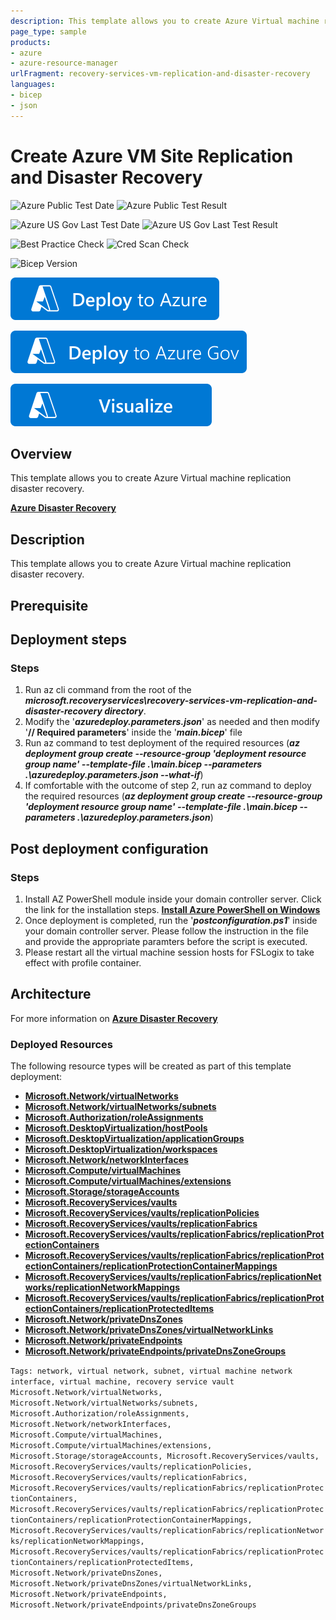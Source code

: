 ```yaml
---
description: This template allows you to create Azure Virtual machine replication disaster recovery.
page_type: sample
products:
- azure
- azure-resource-manager
urlFragment: recovery-services-vm-replication-and-disaster-recovery
languages:
- bicep
- json
---
```

# Create Azure VM Site Replication and Disaster Recovery

![Azure Public Test Date](https://azurequickstartsservice.blob.core.windows.net/badges/quickstarts/microsoft.recoveryservices/recovery-services-vm-replication-and-disaster-recovery/PublicLastTestDate.svg)
![Azure Public Test Result](https://azurequickstartsservice.blob.core.windows.net/badges/quickstarts/microsoft.recoveryservices/recovery-services-vm-replication-and-disaster-recovery/PublicDeployment.svg)

![Azure US Gov Last Test Date](https://azurequickstartsservice.blob.core.windows.net/badges/quickstarts/microsoft.recoveryservices/recovery-services-vm-replication-and-disaster-recovery/FairfaxLastTestDate.svg)
![Azure US Gov Last Test Result](https://azurequickstartsservice.blob.core.windows.net/badges/quickstarts/microsoft.recoveryservices/recovery-services-vm-replication-and-disaster-recovery/FairfaxDeployment.svg)

![Best Practice Check](https://azurequickstartsservice.blob.core.windows.net/badges/quickstarts/microsoft.recoveryservices/recovery-services-vm-replication-and-disaster-recovery/BestPracticeResult.svg)
![Cred Scan Check](https://azurequickstartsservice.blob.core.windows.net/badges/quickstarts/microsoft.recoveryservices/recovery-services-vm-replication-and-disaster-recovery/CredScanResult.svg)

![Bicep Version](https://azurequickstartsservice.blob.core.windows.net/badges/quickstarts/microsoft.recoveryservices/recovery-services-vm-replication-and-disaster-recovery/BicepVersion.svg)

[![Deploy To Azure](https://raw.githubusercontent.com/Azure/azure-quickstart-templates/master/1-CONTRIBUTION-GUIDE/images/deploytoazure.svg?sanitize=true)](https://portal.azure.com/#create/Microsoft.Template/uri/https%3A%2F%2Fraw.githubusercontent.com%2FAzure%2Fazure-quickstart-templates%2Fmaster%2Fquickstarts%2Fmicrosoft.recoveryservices%2Frecovery-services-vm-replication-and-disaster-recovery%2Fazuredeploy.json)

[![Deploy To Azure US Gov](https://raw.githubusercontent.com/Azure/azure-quickstart-templates/master/1-CONTRIBUTION-GUIDE/images/deploytoazuregov.svg?sanitize=true)](https://portal.azure.us/#create/Microsoft.Template/uri/https%3A%2F%2Fraw.githubusercontent.com%2FAzure%2Fazure-quickstart-templates%2Fmaster%2Fquickstarts%2Fmicrosoft.recoveryservices%2Fazure-virtual-desktop%2Fazuredeploy.json)

[![Visualize](https://raw.githubusercontent.com/Azure/azure-quickstart-templates/master/1-CONTRIBUTION-GUIDE/images/visualizebutton.svg?sanitize=true)](http://armviz.io/#/?load=https%3A%2F%2Fraw.githubusercontent.com%2FAzure%2Fazure-quickstart-templates%2Fmaster%2Fquickstarts%2Fmicrosoft.recoveryservices%2Frecovery-services-vm-replication-and-disaster-recovery%2Fazuredeploy.json)


## Overview

This template allows you to create Azure Virtual machine replication disaster recovery.

[**Azure Disaster Recovery**](https://learn.microsoft.com/en-us/azure/site-recovery/azure-to-azure-how-to-enable-replication)

## Description

This template allows you to create Azure Virtual machine replication disaster recovery.

## Prerequisite


## Deployment steps
### Steps
1. Run az cli command from the root of the ***microsoft.recoveryservices\recovery-services-vm-replication-and-disaster-recovery directory***.
2. Modify the '***azuredeploy.parameters.json***' as needed and then modify '**// Required parameters**' inside the '***main.bicep***' file
3. Run az command to test deployment of the required resources (***az deployment group create --resource-group 'deployment resource group name' --template-file .\main.bicep --parameters .\azuredeploy.parameters.json --what-if***)
4. If comfortable with the outcome of step 2, run az command to deploy the required resources (***az deployment group create --resource-group 'deployment resource group name' --template-file .\main.bicep --parameters .\azuredeploy.parameters.json***)

## Post deployment configuration

### Steps
1. Install AZ PowerShell module inside your domain controller server. Click the link for the installation steps. [**Install Azure PowerShell on Windows**](https://learn.microsoft.com/en-us/powershell/azure/install-azps-windows?view=azps-12.4.0&tabs=windowspowershell&pivots=windows-psgallery)
2. Once deployment is completed, run the '***postconfiguration.ps1***' inside your domain controller server. Please follow the instruction in the file and provide the appropriate paramters before the script is executed.
3. Please restart all the virtual machine session hosts for FSLogix to take effect with profile container.

## Architecture


For more information on [**Azure Disaster Recovery**](https://learn.microsoft.com/en-us/azure/site-recovery/azure-to-azure-how-to-enable-replication)

### Deployed Resources

The following resource types will be created as part of this template deployment:

- [**Microsoft.Network/virtualNetworks**](https://learn.microsoft.com/en-us/azure/virtual-network/virtual-networks-overview)
- [**Microsoft.Network/virtualNetworks/subnets**](https://learn.microsoft.com/en-us/azure/virtual-network/virtual-networks-overview)
- [**Microsoft.Authorization/roleAssignments**](https://learn.microsoft.com/en-us/azure/role-based-access-control/role-assignments)
- [**Microsoft.DesktopVirtualization/hostPools**](https://learn.microsoft.com/en-us/azure/virtual-desktop/deploy-azure-virtual-desktop?tabs=portal)
- [**Microsoft.DesktopVirtualization/applicationGroups**](https://learn.microsoft.com/en-us/azure/virtual-desktop/deploy-azure-virtual-desktop?tabs=portal)
- [**Microsoft.DesktopVirtualization/workspaces**](https://learn.microsoft.com/en-us/azure/virtual-desktop/deploy-azure-virtual-desktop?tabs=portal)
- [**Microsoft.Network/networkInterfaces**](https://learn.microsoft.com/en-us/azure/virtual-network/virtual-network-network-interface?tabs=azure-portal)
- [**Microsoft.Compute/virtualMachines**](https://learn.microsoft.com/en-us/azure/virtual-machines/overview)
- [**Microsoft.Compute/virtualMachines/extensions**](https://learn.microsoft.com/en-us/azure/virtual-machines/extensions/overview)
- [**Microsoft.Storage/storageAccounts**](https://learn.microsoft.com/en-us/azure/storage/common/storage-account-overview)
- [**Microsoft.RecoveryServices/vaults**](https://learn.microsoft.com/en-us/azure/site-recovery/site-recovery-overview)
- [**Microsoft.RecoveryServices/vaults/replicationPolicies**](https://learn.microsoft.com/en-us/azure/site-recovery/azure-to-azure-tutorial-enable-replication)
- [**Microsoft.RecoveryServices/vaults/replicationFabrics**](https://learn.microsoft.com/en-us/azure/site-recovery/azure-to-azure-tutorial-enable-replication)
- [**Microsoft.RecoveryServices/vaults/replicationFabrics/replicationProtectionContainers**](https://learn.microsoft.com/en-us/azure/site-recovery/azure-to-azure-tutorial-enable-replication)
- [**Microsoft.RecoveryServices/vaults/replicationFabrics/replicationProtectionContainers/replicationProtectionContainerMappings**](https://learn.microsoft.com/en-us/azure/site-recovery/azure-to-azure-tutorial-enable-replication)
- [**Microsoft.RecoveryServices/vaults/replicationFabrics/replicationNetworks/replicationNetworkMappings**](https://learn.microsoft.com/en-us/azure/site-recovery/azure-to-azure-tutorial-enable-replication)
- [**Microsoft.RecoveryServices/vaults/replicationFabrics/replicationProtectionContainers/replicationProtectedItems**](https://learn.microsoft.com/en-us/azure/site-recovery/azure-to-azure-tutorial-enable-replication)
- [**Microsoft.Network/privateDnsZones**](https://learn.microsoft.com/en-us/azure/dns/private-dns-privatednszone)
- [**Microsoft.Network/privateDnsZones/virtualNetworkLinks**](https://learn.microsoft.com/en-us/azure/dns/private-dns-virtual-network-links)
- [**Microsoft.Network/privateEndpoints**](https://learn.microsoft.com/en-us/azure/private-link/private-endpoint-overview)
- [**Microsoft.Network/privateEndpoints/privateDnsZoneGroups**](https://learn.microsoft.com/en-us/azure/private-link/private-endpoint-overview)


`Tags: network, virtual network, subnet, virtual machine network interface, virtual machine, recovery service vault Microsoft.Network/virtualNetworks, Microsoft.Network/virtualNetworks/subnets, Microsoft.Authorization/roleAssignments, Microsoft.Network/networkInterfaces, Microsoft.Compute/virtualMachines, Microsoft.Compute/virtualMachines/extensions, Microsoft.Storage/storageAccounts, Microsoft.RecoveryServices/vaults, Microsoft.RecoveryServices/vaults/replicationPolicies, Microsoft.RecoveryServices/vaults/replicationFabrics, Microsoft.RecoveryServices/vaults/replicationFabrics/replicationProtectionContainers, Microsoft.RecoveryServices/vaults/replicationFabrics/replicationProtectionContainers/replicationProtectionContainerMappings, Microsoft.RecoveryServices/vaults/replicationFabrics/replicationNetworks/replicationNetworkMappings, Microsoft.RecoveryServices/vaults/replicationFabrics/replicationProtectionContainers/replicationProtectedItems, Microsoft.Network/privateDnsZones, Microsoft.Network/privateDnsZones/virtualNetworkLinks, Microsoft.Network/privateEndpoints, Microsoft.Network/privateEndpoints/privateDnsZoneGroups`